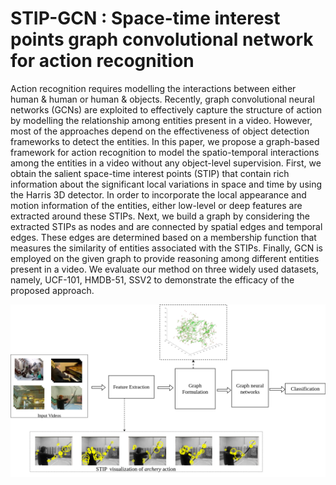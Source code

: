 # STIP-GCN : Space-time interest points graph convolutional network for action recognition

Action recognition requires modelling the interactions between either human & human or human & objects. Recently, graph convolutional neural networks (GCNs) are exploited to effectively capture the structure of action by modelling the relationship among entities present in a video. However, most of the approaches depend on the effectiveness of object detection frameworks to detect the entities. In this paper, we propose a graph-based framework for action recognition to model the spatio-temporal interactions among the entities in a video without any object-level supervision. First, we obtain the salient space-time interest points (STIP) that contain rich information about the significant local variations in space and time by using the Harris 3D detector. In order to incorporate the local appearance and motion information of the entities, either low-level or deep features are extracted around these STIPs. Next, we build a graph by considering the extracted STIPs as nodes and are connected by spatial edges and temporal edges. These edges are determined based on a membership function that measures the similarity of entities associated with the STIPs. Finally, GCN is employed on the given graph to provide reasoning among different entities present in a video. We evaluate our method on three widely used datasets, namely, UCF-101, HMDB-51, SSV2 to demonstrate the efficacy of the proposed approach.


![alt text](https://github.com/sravani1705/STIP-GCN/blob/main/GCN.png)
